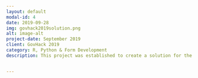 ```yaml
---
layout: default
modal-id: 4
date: 2019-09-28
img: govhack2019solution.png
alt: image-alt
project-date: September 2019
client: GovHack 2019
category: R, Python & Form Development
description: This project was established to create a solution for the GovHack 2019 competition, which can be found at [tylorbunting.com/GovHack2019](http://tylorbunting.com/GovHack2019/). 


---
```

